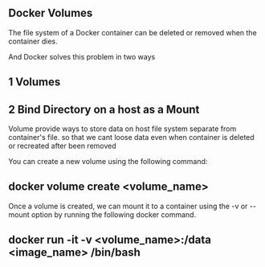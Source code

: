 ## Docker Volumes
The file system of a Docker container can be deleted or removed when the container dies.

And Docker solves this problem in two ways
## 1 Volumes
## 2 Bind Directory on a host as a Mount
Volume provide ways to store data on host file system separate from container's file. so that we cant loose data even when container is deleted or recreated after been removed

You can create a new volume using the following command:
## docker volume create <volume_name> 

Once a volume is created, we can mount it to a container using the -v or --mount option by running the following docker command.
## docker run -it -v <volume_name>:/data <image_name> /bin/bash
